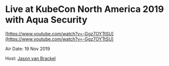 # Live at KubeCon North America 2019 with Aqua Security

[https://www.youtube.com/watch?v=-Ggz7OYTtSU](https://www.youtube.com/watch?v=-Ggz7OYTtSU)

Air Date: 19 Nov 2019

Host: [Jason van Brackel](twitter.com/jasonvanbrackel)